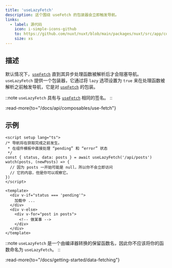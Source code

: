```yaml
---
title: 'useLazyFetch'
description: 这个围绕 useFetch 的包装器会立即触发导航。
links:
  - label: 源代码
    icon: i-simple-icons-github
    to: https://github.com/nuxt/nuxt/blob/main/packages/nuxt/src/app/composables/fetch.ts
    size: xs
---
```


## 描述

默认情况下，[`useFetch`](/docs/api/composables/use-fetch) 直到其异步处理函数被解析后才会阻塞导航。`useLazyFetch` 提供一个包装器，它通过将 `lazy` 选项设置为 `true` 来在处理函数被解析之前触发导航，它是对 [`useFetch`](/docs/api/composables/use-fetch) 的包装。

::note
`useLazyFetch` 具有与 [`useFetch`](/docs/api/composables/use-fetch) 相同的签名。
::

:read-more{to="/docs/api/composables/use-fetch"}

## 示例

```vue [pages/index.vue]
<script setup lang="ts">
/* 导航将在获取完成之前发生。
 * 在组件模板中直接处理 “pending” 和 “error” 状态
 */
const { status, data: posts } = await useLazyFetch('/api/posts')
watch(posts, (newPosts) => {
  // 因为 posts 一开始可能是 null，所以你不会立即访问
  // 它的内容，但是你可以观察它。
})
</script>

<template>
  <div v-if="status === 'pending'">
    加载中 ...
  </div>
  <div v-else>
    <div v-for="post in posts">
      <!-- 做某事 -->
    </div>
  </div>
</template>
```

::note
`useLazyFetch` 是一个由编译器转换的保留函数名，因此你不应该将你的函数命名为 `useLazyFetch`。
::

:read-more{to="/docs/getting-started/data-fetching"}
